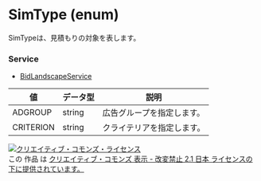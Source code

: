 # SimType (enum)
SimTypeは、見積もりの対象を表します。
### Service
+ [BidLandscapeService](../services/BidLandscapeService.md)

| 値 | データ型 | 説明 | 
|---|---|---|
| ADGROUP| string| 広告グループを指定します。 |
| CRITERION| string| クライテリアを指定します。 |
<a rel="license" href="http://creativecommons.org/licenses/by-nd/2.1/jp/"><img alt="クリエイティブ・コモンズ・ライセンス" style="border-width:0" src="https://i.creativecommons.org/l/by-nd/2.1/jp/88x31.png" /></a><br />この 作品 は <a rel="license" href="http://creativecommons.org/licenses/by-nd/2.1/jp/">クリエイティブ・コモンズ 表示 - 改変禁止 2.1 日本 ライセンスの下に提供されています。</a>
